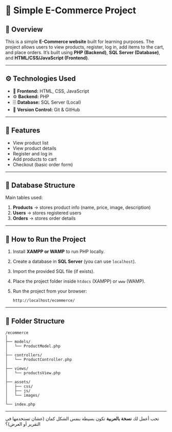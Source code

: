 # 🛒 Simple E-Commerce Project

## 📖 Overview

This is a simple **E-Commerce website** built for learning purposes.
The project allows users to view products, register, log in, add items to the cart, and place orders.
It’s built using **PHP (Backend)**, **SQL Server (Database)**, and **HTML/CSS/JavaScript (Frontend)**.

---

## ⚙️ Technologies Used

* 🧩 **Frontend:** HTML, CSS, JavaScript
* ⚙️ **Backend:** PHP
* 🗄️ **Database:** SQL Server (Local)
* 🔄 **Version Control:** Git & GitHub

---

## 🧠 Features

* View product list
* View product details
* Register and log in
* Add products to cart
* Checkout (basic order form)

---

## 🧱 Database Structure

Main tables used:

1. **Products** → stores product info (name, price, image, description)
2. **Users** → stores registered users
3. **Orders** → stores order details

---

## 🚀 How to Run the Project

1. Install **XAMPP or WAMP** to run PHP locally.
2. Create a database in **SQL Server** (you can use `localhost`).
3. Import the provided SQL file (if exists).
4. Place the project folder inside `htdocs` (XAMPP) or `www` (WAMP).
5. Run the project from your browser:

   ```
   http://localhost/ecommerce/
   ```

---

## 🧩 Folder Structure

```
/ecommerce
│
├── models/
│   └── ProductModel.php
│
├── controllers/
│   └── ProductController.php
│
├── views/
│   └── productsView.php
│
├── assets/
│   ├── css/
│   ├── js/
│   └── images/
│
└── index.php
```

---

تحب أعمل لك **نسخة بالعربية** تكون بسيطة بنفس الشكل كمان (عشان تستخدمها في التقرير أو العرض)؟
